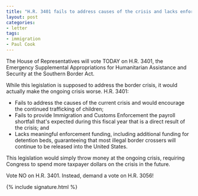 ```yaml
---
title: "H.R. 3401 fails to address causes of the crisis and lacks enforcement funding --- Vote NO"
layout: post
categories:
- letter
tags:
- immigration
- Paul Cook
---
```


The House of Representatives will vote TODAY on H.R. 3401, the Emergency Supplemental Appropriations for Humanitarian Assistance and Security at the Southern Border Act.

While this legislation is supposed to address the border crisis, it would actually make the ongoing crisis worse. H.R. 3401:

- Fails to address the causes of the current crisis and would encourage the continued trafficking of children;
- Fails to provide Immigration and Customs Enforcement the payroll shortfall that's expected during this fiscal year that is a direct result of the crisis; and
- Lacks meaningful enforcement funding, including additional funding for detention beds, guaranteeing that most illegal border crossers will continue to be released into the United States.

This legislation would simply throw money at the ongoing crisis, requiring Congress to spend more taxpayer dollars on the crisis in the future.

Vote NO on H.R. 3401. Instead, demand a vote on H.R. 3056!

{% include signature.html %}
